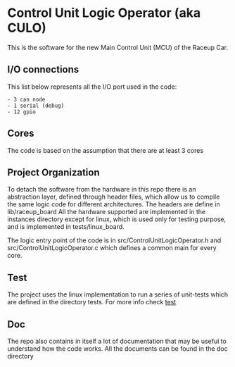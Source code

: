 # Control Unit Logic Operator (aka CULO) 

This is the software for the new Main Control Unit (MCU) of the Raceup Car.

## I/O connections

This list below represents all the I/O port used in the code:

    - 3 can node
    - 1 serial (debug)
    - 12 gpio

## Cores

The code is based on the assumption that there are at least 3 cores

## Project Organization

To detach the software from the hardware in this repo there is an abstraction layer,
defined through header files, which allow us to compile the same logic code for different 
architectures. The headers are define in lib/raceup_board
All the hardware supported are implemented in the instances directory except for linux,
which is used only for testing purpose, and is implemented in tests/linux_board.

The logic entry point of the code is in src/ControlUnitLogicOperator.h and 
src/ControlUnitLogicOperator.c which defines a common main for every core.

## Test

The project uses the linux implementation to run a series of unit-tests which are defined 
in the directory tests. For more info check [test](./tests/Readme.md)

## Doc

The repo also contains in itself a lot of documentation that may be useful to understand 
how the code works. All the documents can be found in the doc directory
